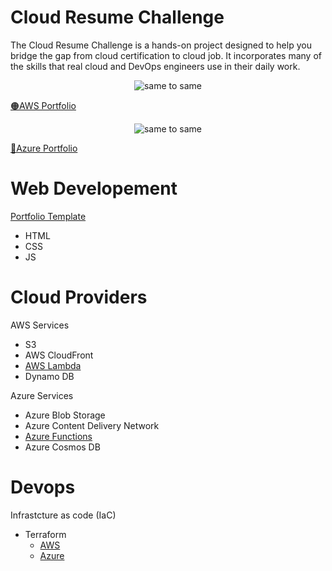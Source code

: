 # Cloud Resume Challenge
The Cloud Resume Challenge is a hands-on project designed to help you bridge the gap from cloud certification to cloud job. It incorporates many of the skills that real cloud and DevOps engineers use in their daily work.

<p align="Center">
  <img src="img/aws to azure.gif" alt="same to same">
</p>

[🟠AWS Portfolio](https://d2t49eqsussrlv.cloudfront.net/) 

<p align="Center">
  <img src="img/azure to aws.gif" alt="same to same">
</p>

[🔵Azure Portfolio]()

# Web Developement
[Portfolio Template](website)
  - HTML
  - CSS
  - JS

# Cloud Providers
AWS Services 
  - S3
  - AWS CloudFront
  - [AWS Lambda](AWS/lambda.py)
  - Dynamo DB
  
Azure Services 
  - Azure Blob Storage
  - Azure Content Delivery Network
  - [Azure Functions](Azure/azurefunctions.py)
  - Azure Cosmos DB

# Devops 
Infrastcture as code (IaC)
  - Terraform 
    - [AWS](AWS\main.tf)
    - [Azure](Azure\main.tf) 
